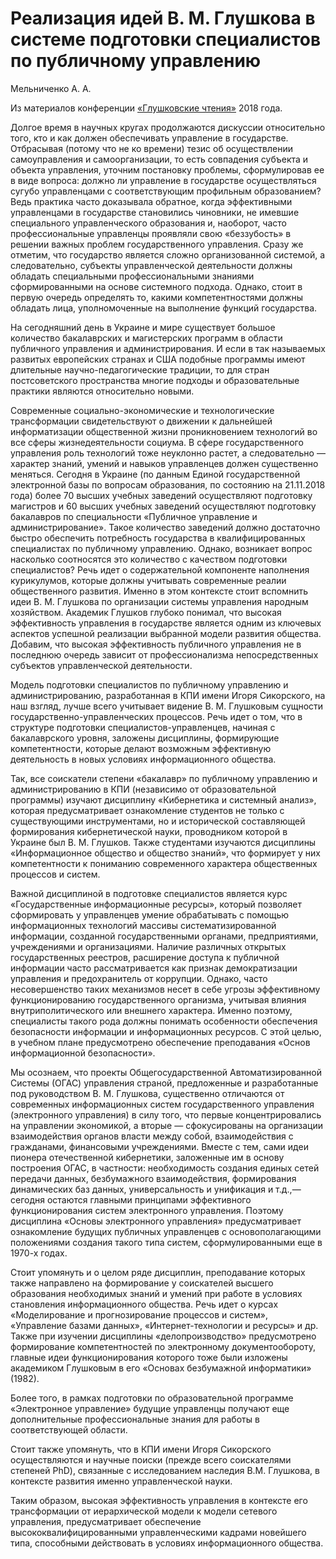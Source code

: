 # Реализация идей В. М. Глушкова в системе подготовки специалистов по публичному управлению

Мельниченко А. А.

Из материалов конференции [«Глушковские чтения»](../глушковские-чтения.md) 2018 года.

Долгое время в научных кругах продолжаются дискуссии относительно того, кто и как должен обеспечивать управление в государстве. Отбрасывая (потому что не ко времени) тезис об осуществлении самоуправления и самоорганизации, то есть совпадения субъекта и объекта управления, уточним постановку проблемы, сформулировав ее в виде вопроса: должно ли управление в государстве осуществляться сугубо управленцами с соответствующим профильным образованием? Ведь практика часто доказывала обратное, когда эффективными управленцами в государстве становились чиновники, не имевшие специального управленческого образования и, наоборот, часто профессиональные управленцы проявляли свою «беззубость» в решении важных проблем государственного управления. Сразу же отметим, что государство является сложно организованной системой, а следовательно, субъекты управленческой деятельности должны обладать специальными профессиональными знаниями сформированными на основе системного подхода. Однако, стоит в первую очередь определять то, какими компетентностями должны обладать лица, уполномоченные на выполнение функций государства.

На сегодняшний день в Украине и мире существует большое количество бакалаврских и магистерских программ в области публичного управления и администрирования. И если в так называемых развитых европейских странах и США подобные программы имеют длительные научно-педагогические традиции, то для стран постсоветского пространства многие подходы и образовательные практики являются относительно новыми.

Современные социально-экономические и технологические трансформации свидетельствуют о движении к дальнейшей информатизации общественной жизни проникновением технологий во все сферы жизнедеятельности социума. В сфере государственного управления роль технологий тоже неуклонно растет, а следовательно — характер знаний, умений и навыков управленцев должен существенно меняться. Сегодня в Украине (по данным Единой государственной электронной базы по вопросам образования, по состоянию на 21.11.2018 года) более 70 высших учебных заведений осуществляют подготовку магистров и 60 высших учебных заведений осуществляют подготовку бакалавров по специальности «Публичное управление и администрирование». Такое количество заведений должно достаточно быстро обеспечить потребность государства в квалифицированных специалистах по публичному управлению. Однако, возникает вопрос насколько соотносятся это количество с качеством подготовки специалистов? Речь идет о содержательной компоненте наполнения курикулумов, которые должны учитывать современные реалии общественного развития. Именно в этом контексте стоит вспомнить идеи В. М. Глушкова по организации системы управления народным хозяйством. Академик Глушков глубоко понимал, что высокая эффективность управления в государстве является одним из ключевых аспектов успешной реализации выбранной модели развития общества. Добавим, что высокая эффективность публичного управления не в последнюю очередь зависит от профессионализма непосредственных субъектов управленческой деятельности.

Модель подготовки специалистов по публичному управлению и администрированию, разработанная в КПИ имени Игоря Сикорского, на наш взгляд, лучше всего учитывает видение В. М. Глушковым сущности государственно-управленческих процессов. Речь идет о том, что в структуре подготовки специалистов-управленцев, начиная с бакалаврского уровня, заложены дисциплины, формирующие компетентности, которые делают возможным эффективную деятельность в новых условиях информационного общества.

Так, все соискатели степени «бакалавр» по публичному управлению и администрированию в КПИ (независимо от образовательной программы) изучают дисциплину «Кибернетика и системный анализ», которая предусматривает ознакомление студентов не только с существующими инструментами, но и исторической составляющей формирования кибернетической науки, проводником которой в Украине был В. М. Глушков. Также студентами изучаются дисциплины «Информационное общество и общество знаний», что формирует у них компетентности к пониманию современного характера общественных процессов и систем.

Важной дисциплиной в подготовке специалистов является курс «Государственные информационные ресурсы», который позволяет сформировать у управленцев умение обрабатывать с помощью информационных технологий массивы систематизированной информации, созданной государственными органами, предприятиями, учреждениями и организациями. Наличие различных открытых государственных реестров, расширение доступа к публичной информации часто рассматривается как признак демократизации управления и предохранитель от коррупции. Однако, часто несовершенство таких механизмов несет в себе угрозы эффективному функционированию государственного организма, учитывая влияния внутриполитического или внешнего характера. Именно поэтому, специалисты такого рода должны понимать особенности обеспечения безопасности информации и информационных ресурсов. С этой целью, в учебном плане предусмотрено обеспечение преподавания «Основ информационной безопасности».

Мы осознаем, что проекты Общегосударственной Автоматизированной Системы (ОГАС) управления страной, предложенные и разработанные под руководством В. М. Глушкова, существенно отличаются от современных информационных систем государственного управления (электронного управления) в силу того, что первые концентрировались на управлении экономикой, а вторые — сфокусированы на организации взаимодействия органов власти между собой, взаимодействия с гражданами, финансовыми учреждениями. Вместе с тем, сами идеи пионера отечественной кибернетики, заложенные им в основу построения ОГАС, в частности: необходимость создания единых сетей передачи данных, безбумажного взаимодействия, формирования динамических баз данных, универсальность и унификация и т.д.,— сегодня остаются главными принципами эффективного функционирования систем электронного управления. Поэтому дисциплина «Основы электронного управления» предусматривает ознакомление будущих публичных управленцев с основополагающими положениями создания такого типа систем, сформулированными еще в 1970-х годах.

Стоит упомянуть и о целом ряде дисциплин, преподавание которых также направлено на формирование у соискателей высшего образования необходимых знаний и умений при работе в условиях становления информационного общества. Речь идет о курсах «Моделирование и прогнозирование процессов и систем», «Управление базами данных», «Интернет-технологии и ресурсы» и др. Также при изучении дисциплины «делопроизводство» предусмотрено формирование компетентностей по электронному документообороту, главные идеи функционирования которого тоже были изложены академиком Глушковым в его «Основах безбумажной информатики» (1982).

Более того, в рамках подготовки по образовательной программе «Электронное управление» будущие управленцы получают еще дополнительные профессиональные знания для работы в соответствующей области.

Стоит также упомянуть, что в КПИ имени Игоря Сикорского осуществляются и научные поиски (прежде всего соискателями степеней PhD), связанные с исследованием наследия В.М. Глушкова, в контексте развития именно управленческой науки.

Таким образом, высокая эффективность управления в контексте его трансформации от иерархической модели к модели сетевого управления, предусматривает обеспечение высококвалифицированными управленческими кадрами новейшего типа, способными действовать в условиях информационного общества.